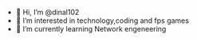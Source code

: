 - 👋 Hi, I’m @dinal102
- 👀 I’m interested in technology,coding and fps games
- 🌱 I’m currently learning Network engeneering


<!---
dinal102/dinal102 is a ✨ special ✨ repository because its `README.md` (this file) appears on your GitHub profile.
You can click the Preview link to take a look at your changes.
--->
